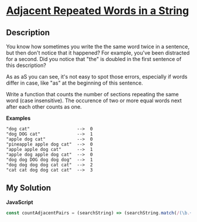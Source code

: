 # [Adjacent Repeated Words in a String](https://www.codewars.com/kata/5245a9138ca049e9a10007b8)

## Description

You know how sometimes you write the the same word twice in a sentence, but then don't notice that it happened? For example, you've been distracted for a second. Did you notice that "the" is doubled in the first sentence of this description?

As as aS you can see, it's not easy to spot those errors, especially if words differ in case, like "as" at the beginning of this sentence.

Write a function that counts the number of sections repeating the same word (case insensitive). The occurence of two or more equal words next after each other counts as one.

**Examples**

```
"dog cat"                  -->  0
"dog DOG cat"              -->  1
"apple dog cat"            -->  0
"pineapple apple dog cat"  -->  0
"apple apple dog cat"      -->  1
"apple dog apple dog cat"  -->  0
"dog dog DOG dog dog dog"  -->  1
"dog dog dog dog cat cat"  -->  2
"cat cat dog dog cat cat"  -->  3
```

## My Solution

**JavaScript**

```js
const countAdjacentPairs = (searchString) => (searchString.match(/(\b.+\b)\1+/gi) || []).length;
```
